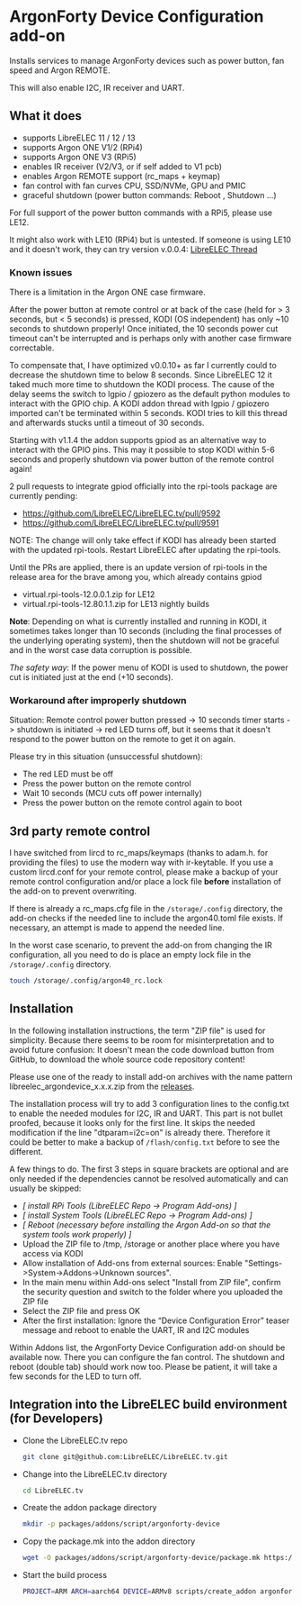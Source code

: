 # ArgonForty Device Configuration add-on

Installs services to manage ArgonForty devices such as power button, fan speed and Argon REMOTE.

This will also enable I2C, IR receiver and UART.

## What it does

- supports LibreELEC 11 / 12 / 13
- supports Argon ONE V1/2 (RPi4)
- supports Argon ONE V3 (RPi5)
- enables IR receiver (V2/V3, or if self added to V1 pcb)
- enables Argon REMOTE support (rc_maps + keymap)
- fan control with fan curves CPU, SSD/NVMe, GPU and PMIC
- graceful shutdown (power button commands: Reboot , Shutdown ...)

For full support of the power button commands with a RPi5, please use LE12.

It might also work with LE10 (RPi4) but is untested. If someone is using LE10 and it doesn't work, they can try version v.0.0.4: [LibreELEC Thread](https://forum.libreelec.tv/thread/27360-rpi4b-argon-one-case-shutdown/?postID=182477#post182477)

### Known issues

There is a limitation in the Argon ONE case firmware.

After the power button at remote control or at back of the case (held for > 3 seconds, but < 5 seconds) is pressed, KODI (OS independent) has only ~10 seconds to shutdown properly! Once initiated, the 10 seconds power cut timeout can't be interrupted and is perhaps only with another case firmware correctable.

To compensate that, I have optimized v0.0.10+ as far I currently could to decrease the shutdown time to below 8 seconds. Since LibreELEC 12 it taked much more time to shutdown the KODI process. The cause of the delay seems the switch to lgpio / gpiozero as the default python modules to interact with the GPIO chip. A KODI addon thread with lgpio / gpiozero imported can't be terminated within 5 seconds. KODI tries to kill this thread and afterwards stucks until a timeout of 30 seconds.

Starting with v1.1.4 the addon supports gpiod as an alternative way to interact with the GPIO pins. This may it possible to stop KODI within 5-6 seconds and properly shutdown via power button of the remote control again!

2 pull requests to integrate gpiod officially into the rpi-tools package are currently pending:

- <https://github.com/LibreELEC/LibreELEC.tv/pull/9592>
- <https://github.com/LibreELEC/LibreELEC.tv/pull/9591>

NOTE: The change will only take effect if KODI has already been started with the updated rpi-tools. Restart LibreELEC after updating the rpi-tools.

Until the PRs are applied, there is an update version of rpi-tools in the release area for the brave among you, which already contains gpiod

- virtual.rpi-tools-12.0.0.1.zip for LE12
- virtual.rpi-tools-12.80.1.1.zip for LE13 nightly builds

**Note**: Depending on what is currently installed and running in KODI, it sometimes takes longer than 10 seconds (including the final processes of the underlying operating system), then the shutdown will not be graceful and in the worst case data corruption is possible.

*The safety way*: If the power menu of KODI is used to shutdown, the power cut is initiated just at the end (+10 seconds).

### Workaround after improperly shutdown

Situation: Remote control power button pressed → 10 seconds timer starts -> shutdown is initiated → red LED turns off, but it seems that it doesn't respond to the power button on the remote to get it on again.

Please try in this situation (unsuccessful shutdown):

- The red LED must be off
- Press the power button on the remote control
- Wait 10 seconds (MCU cuts off power internally)
- Press the power button on the remote control again to boot

## 3rd party remote control

I have switched from lircd to rc_maps/keymaps (thanks to adam.h. for providing the files) to use the modern way with ir-keytable. If you use a custom lircd.conf for your remote control, please make a backup of your remote control configuration and/or place a lock file **before** installation of the add-on to prevent overwriting.

If there is already a rc_maps.cfg file in the ```/storage/.config``` directory, the add-on checks if the needed line to include the argon40.toml file exists. If necessary, an attempt is made to append the needed line.

In the worst case scenario, to prevent the add-on from changing the IR configuration, all you need to do is place an empty lock file in the ```/storage/.config``` directory.

```bash
touch /storage/.config/argon40_rc.lock
```

## Installation

In the following installation instructions, the term "ZIP file" is used for simplicity.
Because there seems to be room for misinterpretation and to avoid future confusion: It doesn't mean the code download button from GitHub, to download the whole source code repository content!

Please use one of the ready to install add-on archives with the name pattern libreelec_argondevice_x.x.x.zip from the [releases](https://github.com/HungerHa/libreelec_package_argonforty-device/releases).

The installation process will try to add 3 configuration lines to the config.txt to enable the needed modules for I2C, IR and UART. This part is not bullet proofed, because it looks only for the first line. It skips the needed modification if the line "dtparam=i2c=on" is already there. Therefore it could be better to make a backup of ```/flash/config.txt``` before to see the different.

A few things to do. The first 3 steps in square brackets are optional and are only needed if the dependencies cannot be resolved automatically and can usually be skipped:

- *[ install RPi Tools (LibreELEC Repo -> Program Add-ons) ]*
- *[ install System Tools (LibreELEC Repo -> Program Add-ons) ]*
- *[ Reboot (necessary before installing the Argon Add-on so that the system tools work properly) ]*
- Upload the ZIP file to /tmp, /storage or another place where you have access via KODI
- Allow installation of Add-ons from external sources:
Enable "Settings->System->Addons->Unknown sources".
- In the main menu within Add-ons select "Install from ZIP file", confirm the security question and switch to the folder where you uploaded the ZIP file
- Select the ZIP file and press OK
- After the first installation: Ignore the “Device Configuration Error” teaser message and reboot to enable the UART, IR and I2C modules

Within Addons list, the ArgonForty Device Configuration add-on should be available now. There you can configure the fan control. The shutdown and reboot (double tab) should work now too. Please be patient, it will take a few seconds for the LED to turn off.

## Integration into the LibreELEC build environment (for Developers)

- Clone the LibreELEC.tv repo

    ```bash
    git clone git@github.com:LibreELEC/LibreELEC.tv.git
    ```

- Change into the LibreELEC.tv directory

    ```bash
    cd LibreELEC.tv
    ```

- Create the addon package directory

    ```bash
    mkdir -p packages/addons/script/argonforty-device
    ```

- Copy the package.mk into the addon directory

    ```bash
    wget -O packages/addons/script/argonforty-device/package.mk https://raw.githubusercontent.com/HungerHa/libreelec_package_argonforty-device/refs/heads/master/package.mk
    ```

- Start the build process

    ```bash
    PROJECT=ARM ARCH=aarch64 DEVICE=ARMv8 scripts/create_addon argonforty-device
    ```

